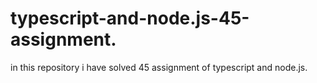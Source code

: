 # typescript-and-node.js-45-assignment.
in this repository i have solved 45 assignment of typescript and node.js.
